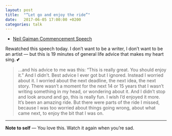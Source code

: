 ```yaml
---
layout: post
title:  "“Let go and enjoy the ride”"
date:   2017-06-05 17:00:00 +0200
categories: talk
---
```


* [Neil Gaiman Commencement Speech](https://www.youtube.com/watch?v=ikAb-NYkseI)

Rewatched this speech today. I don’t want to be a writer, I don’t want to be an artist — but this is 19&nbsp;minutes of general life advice that makes my heart sing. 💕

> …and his advice to me was this: “This is really great. You should enjoy it.” And I didn’t. Best advice I ever got but I ignored. Instead I worried about it. I worried about the next deadline, the next idea, the next story. There wasn’t a moment for the next 14 or 15 years that I wasn’t writing something in my head, or wondering about it. And I didn’t stop and look around and go, this is really fun. I wish I’d enjoyed it more. It’s been an amazing ride. But there were parts of the ride I missed, because I was too worried about things going wrong, about what came next, to enjoy the bit that I was on.

---

**Note to self** — You love this. Watch it again when you’re sad.
